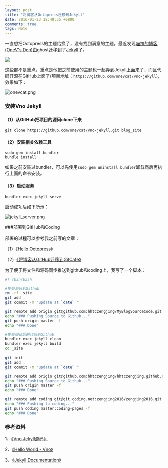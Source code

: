 ```yaml
---
layout: post
title: "将博客从Octopress迁移到Jekyll"
date: 2016-01-23 18:49:35 +0800
comments: true
tags: Note
---
```


一直想把Octopress的主题给换了，没有找到满意的主题。最近发现[喵神的博客(OneV's Den)](https://onevcat.com)由ghost迁移到了[Jekyll](https://jekyllrb.com)了。

![](/images/octopress_jekyll/jekyll.png)

这些都不是重点，重点是他把之前使用的主题也一起弄到Jekyll上面来了，而且代码开源在GitHub上面了(项目地址：`https://github.com/onevcat/vno-jekyll`),效果如下：

![onevcat.png](/images/octopress_jekyll/onevcat.png)

### 安装Vno Jekyll

#### （1）从GitHub把项目的源码clone下来

```
git clone https://github.com/onevcat/vno-jekyll.git blog_site
```

#### （2）安装相关依赖工具

``` 
sudo gem install bundler
bundle install
```

如果之前安装过bundler，可以先使用`sudo gem uninstall bundler`卸载然后再执行上面的命令安装。

#### （3）启动服务

```
bundler exec jekyll serve
```

启动成功后如下所示：

![jekyll_server.png](/images/octopress_jekyll/jekyll_server.png)

###部署到GitHub和Coding

部署的过程可以参考我之前写的文章：

（1）[《Hello Octopress》](http://blog.devzeng.com/blog/hello-octopress.html)

（2）[《将博客从GitHub迁移到GitCafe》](http://blog.devzeng.com/blog/change-blog-host-to-gitcafe.html)

为了便于将文件和源码同步推送到github和coding上，我写了一个脚本：

```bash
#! /bin/bash

#提交源码到Github
rm -rf _site
git add .
git commit -m "update at `date` "

git remote add origin git@github.com:hhtczengjing/MyBlogSourceCode.git >> /dev/null 2>&1
echo "### Pushing Source to Github..."
git push origin master -f
echo "### Done"

#提交编译后的代码到Github
bundler exec jekyll clean
bundler exec jekyll build
cd _site

git init
git add .
git commit -m "update at `date` "

git remote add origin git@github.com:hhtczengjing/hhtczengjing.github.com.git >> /dev/null 2>&1
echo "### Pushing Source to Github..."
git push origin master -f
echo "### Done"

git remote add coding git@git.coding.net:zengjing2016/zengjing2016.git >> /dev/null 2>&1
echo "### Pushing to coding..."
git push coding master:coding-pages -f
echo "### Done"
```

### 参考资料

1、[《Vno Jekyll源码》](https://github.com/onevcat/vno-jekyll)

2、[《Hello World - Vno》](http://vno.onevcat.com/2016/02/hello-world-vno/)

3、[《Jekyll Documentation》](http://jekyllrb.com)
